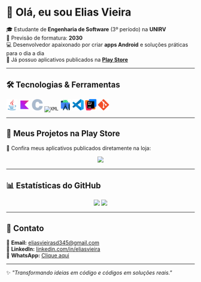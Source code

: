 # 👋 Olá, eu sou Elias Vieira  

🎓 Estudante de **Engenharia de Software** (3º período) na **UNIRV**  
📅 Previsão de formatura: **2030**  
💻 Desenvolvedor apaixonado por criar **apps Android** e soluções práticas para o dia a dia  
📱 Já possuo aplicativos publicados na **[Play Store](https://play.google.com/store/apps/dev?id=5428873003352000062)**  

---

## 🛠 Tecnologias & Ferramentas  

<p align="left">
  <code><img height="30" src="https://raw.githubusercontent.com/devicons/devicon/master/icons/java/java-original.svg" title="Java"></code>
  <code><img height="30" src="https://raw.githubusercontent.com/devicons/devicon/master/icons/kotlin/kotlin-original.svg" title="Kotlin"></code>
  <code><img height="30" src="https://raw.githubusercontent.com/devicons/devicon/master/icons/c/c-original.svg" title="C"></code>
  <code><img height="30" src="https://cdn.jsdelivr.net/gh/devicons/devicon/icons/xml/xml-original.svg" title="XML"></code>
  <code><img height="30" src="https://raw.githubusercontent.com/devicons/devicon/master/icons/androidstudio/androidstudio-original.svg" title="Android Studio"></code>
  <code><img height="30" src="https://raw.githubusercontent.com/devicons/devicon/master/icons/vscode/vscode-original.svg" title="VS Code"></code>
  <code><img height="30" src="https://raw.githubusercontent.com/devicons/devicon/master/icons/intellij/intellij-original.svg" title="IntelliJ IDEA"></code>
  <code><img height="30" src="https://raw.githubusercontent.com/devicons/devicon/master/icons/git/git-original.svg" title="Git"></code>
</p>  

---

## 🚀 Meus Projetos na Play Store  

🎯 Confira meus aplicativos publicados diretamente na loja:  

<p align="center">
  <a href="https://play.google.com/store/apps/dev?id=5428873003352000062">
    <img src="https://img.shields.io/badge/Meus%20Apps-Play%20Store-green?style=for-the-badge&logo=google-play"/>
  </a>
</p>  

---

## 📊 Estatísticas do GitHub  

<p align="center">
  <img height="160em" src="https://github-readme-stats.vercel.app/api?username=Elias-Vieira&show_icons=true&theme=radical" />
  <img height="160em" src="https://github-readme-stats.vercel.app/api/top-langs/?username=Elias-Vieira&layout=compact&theme=radical" />
</p>  

---

## 🔗 Contato  

📧 **Email:** eliasvieirasd345@gmail.com  
💼 **LinkedIn:** [linkedin.com/in/eliasvieira](https://linkedin.com/in/elias-vieira)  
📱 **WhatsApp:** [Clique aqui](https://wa.me/64999060333)  

---

✨ *"Transformando ideias em código e códigos em soluções reais."*  


